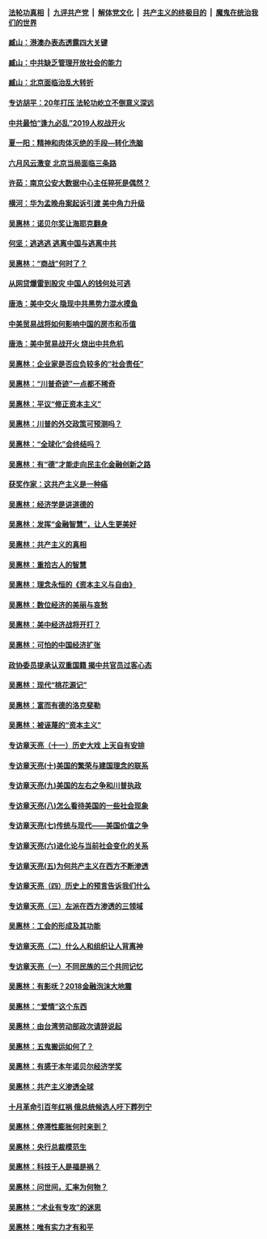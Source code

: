 ####  [法轮功真相](../../../../basic/blob/master/README.md?t=08212326) &nbsp;|&nbsp; [九评共产党](../../../../9ping.md/blob/master/README.md?t=08212326) &nbsp;|&nbsp; [解体党文化](../../../../jtdwh.md/blob/master/README.md?t=08212326)  &nbsp;|&nbsp; [共产主义的终极目的](../../../../gczydzjmd.md/blob/master/README.md?t=08212326) &nbsp;|&nbsp; [魔鬼在统治我们的世界](../../../../mgztzwmdsj.md/blob/master/README.md?t=08212326) 

#### [臧山：港澳办表态透露四大关键](../pages/nsc423/n11421628.md?t=08212326) 

#### [臧山：中共缺乏管理开放社会的能力](../pages/nsc423/n11407457.md?t=08212326) 

#### [臧山：北京面临治乱大转折](../pages/nsc423/n11406895.md?t=08212326) 

#### [专访胡平：20年打压 法轮功屹立不倒意义深远](../pages/nsc423/n11398800.md?t=08212326) 

#### [中共最怕“逢九必乱”2019人权战开火](../pages/nsc423/n11385248.md?t=08212326) 

#### [夏一阳：精神和肉体灭绝的手段—转化洗脑](../pages/nsc423/n11368250.md?t=08212326) 

#### [六月风云激变 北京当局面临三条路](../pages/nsc423/n11313668.md?t=08212326) 

#### [许茹：南京公安大数据中心主任猝死是偶然？](../pages/nsc423/n11064744.md?t=08212326) 

#### [横河：华为孟晚舟案起诉引渡 美中角力升级](../pages/nsc423/n11027230.md?t=08212326) 

#### [吴惠林：诺贝尔奖让海耶克翻身](../pages/nsc423/n10890049.md?t=08212326) 

#### [何坚：逃逃逃 逃离中国与逃离中共](../pages/nsc423/n10592891.md?t=08212326) 

#### [吴惠林：“商战”何时了？](../pages/nsc423/n10573558.md?t=08212326) 

#### [从网贷爆雷到股灾 中国人的钱何处可逃](../pages/nsc423/n10572800.md?t=08212326) 

#### [唐浩：美中交火 隐现中共黑势力混水摸鱼](../pages/nsc423/n10544040.md?t=08212326) 

#### [中美贸易战将如何影响中国的房市和币值](../pages/nsc423/n10543697.md?t=08212326) 

#### [唐浩：美中贸易战开火 烧出中共危机](../pages/nsc423/n10540126.md?t=08212326) 

#### [吴惠林：企业家是否应负较多的“社会责任”](../pages/nsc423/n10535022.md?t=08212326) 

#### [吴惠林：“川普奇迹”一点都不稀奇](../pages/nsc423/n10512808.md?t=08212326) 

#### [吴惠林：平议“修正资本主义”](../pages/nsc423/n10495724.md?t=08212326) 

#### [吴惠林：川普的外交政策可预测吗？](../pages/nsc423/n10462387.md?t=08212326) 

#### [吴惠林：“全球化”会终结吗？](../pages/nsc423/n10452838.md?t=08212326) 

#### [吴惠林：有“德”才能走向民主化金融创新之路](../pages/nsc423/n10432292.md?t=08212326) 

#### [获奖作家：这共产主义是一种癌](../pages/nsc423/n10431541.md?t=08212326) 

#### [吴惠林：经济学是讲道德的](../pages/nsc423/n10398014.md?t=08212326) 

#### [吴惠林：发挥“金融智慧”，让人生更美好](../pages/nsc423/n10375019.md?t=08212326) 

#### [吴惠林：共产主义的真相](../pages/nsc423/n10351394.md?t=08212326) 

#### [吴惠林：重拾古人的智慧](../pages/nsc423/n10337691.md?t=08212326) 

#### [吴惠林：理念永恒的《资本主义与自由》](../pages/nsc423/n10316274.md?t=08212326) 

#### [吴惠林：数位经济的美丽与哀愁](../pages/nsc423/n10292946.md?t=08212326) 

#### [吴惠林：美中经济战将开打？](../pages/nsc423/n10258825.md?t=08212326) 

#### [吴惠林：可怕的中国经济扩张](../pages/nsc423/n10219147.md?t=08212326) 

#### [政协委员提承认双重国籍 揭中共官员过客心态](../pages/nsc423/n10208809.md?t=08212326) 

#### [吴惠林：现代“桃花源记”](../pages/nsc423/n10185234.md?t=08212326) 

#### [吴惠林：富而有德的洛克斐勒](../pages/nsc423/n10142264.md?t=08212326) 

#### [吴惠林：被诬蔑的“资本主义”](../pages/nsc423/n10124816.md?t=08212326) 

#### [专访章天亮（十一）历史大戏 上天自有安排](../pages/nsc423/n10094905.md?t=08212326) 

#### [专访章天亮(十)美国的繁荣与建国理念的联系](../pages/nsc423/n10094899.md?t=08212326) 

#### [专访章天亮(九)美国的左右之争和川普执政](../pages/nsc423/n10094889.md?t=08212326) 

#### [专访章天亮(八)怎么看待美国的一些社会现象](../pages/nsc423/n10094857.md?t=08212326) 

#### [专访章天亮(七)传统与现代——美国价值之争](../pages/nsc423/n10093140.md?t=08212326) 

#### [专访章天亮(六)进化论与当前社会变化的关系](../pages/nsc423/n10092036.md?t=08212326) 

#### [专访章天亮(五)为何共产主义在西方不断渗透](../pages/nsc423/n10083620.md?t=08212326) 

#### [专访章天亮（四）历史上的预言告诉我们什么](../pages/nsc423/n10083606.md?t=08212326) 

#### [专访章天亮（三）左派在西方渗透的三领域](../pages/nsc423/n10081115.md?t=08212326) 

#### [吴惠林：工会的形成及其功能](../pages/nsc423/n10080633.md?t=08212326) 

#### [专访章天亮（二）什么人和组织让人背离神](../pages/nsc423/n10076637.md?t=08212326) 

#### [专访章天亮（一）不同民族的三个共同记忆](../pages/nsc423/n10074188.md?t=08212326) 

#### [吴惠林：有影呒？2018金融泡沫大地震](../pages/nsc423/n10040534.md?t=08212326) 

#### [吴惠林：“爱情”这个东西](../pages/nsc423/n10019423.md?t=08212326) 

#### [吴惠林：由台湾劳动部政次请辞说起](../pages/nsc423/n9979679.md?t=08212326) 

#### [吴惠林：五鬼搬运如何了？](../pages/nsc423/n9925338.md?t=08212326) 

#### [吴惠林：有感于本年诺贝尔经济学奖](../pages/nsc423/n9871883.md?t=08212326) 

#### [吴惠林：共产主义渗透全球](../pages/nsc423/n9812748.md?t=08212326) 

#### [十月革命引百年红祸 俄总统候选人吁下葬列宁](../pages/nsc423/n9810182.md?t=08212326) 

#### [吴惠林：停滞性膨胀何时来到？](../pages/nsc423/n9764136.md?t=08212326) 

#### [吴惠林：央行总裁模范生](../pages/nsc423/n9728134.md?t=08212326) 

#### [吴惠林：科技于人是福是祸？](../pages/nsc423/n9672982.md?t=08212326) 

#### [吴惠林：问世间，汇率为何物？](../pages/nsc423/n9621788.md?t=08212326) 

#### [吴惠林：“术业有专攻”的迷思](../pages/nsc423/n9580363.md?t=08212326) 

#### [吴惠林：唯有实力才有和平](../pages/nsc423/n9529599.md?t=08212326) 

